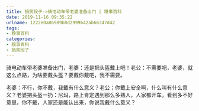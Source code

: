 ```yaml
---
title: 搞笑段子->骑电动车带老婆准备出门 | 糗事百科
date: 2019-11-16 09:35:22
urlname: 1222e0a86989b8d2999b42ab66347d42
tags: 
- 糗事百科
categories:
- 糗事百科
- 搞笑段子
---
```

骑电动车带老婆准备出门，老婆：还是把头盔戴上吧！老公：不需要吧，老婆，就这么点路，为啥要戴头盔？要戴你戴吧，我不需要。

老婆：不行，你不戴，我戴有什么意义？老公；你戴上安全啊，什么叫有什么意义？老婆把头盔一扔：尼玛，路上肯定遇到那么多熟人，人家都开车，看到多不好意思，你不戴，人家还是能认出来，你说我戴什么意义？


